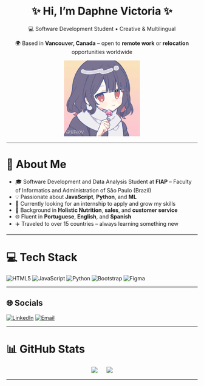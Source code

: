 <h1 align="center">✨ Hi, I’m Daphne Victoria ✨</h1>
<p align="center">
  💻 Software Development Student • Creative & Multilingual  
</p>

<p align="center">
  🌍 Based in <strong>Vancouver, Canada</strong> – open to <strong>remote work</strong> or <strong>relocation</strong> opportunities worldwide
</p>

<p align="center">
  <img src="https://github.com/DVictoriaScript/DVictoriaScript/blob/main/VickGif.gif?raw=true" width="200" alt="Cartoon GIF of Daphne">
</p>

---

# 💫 About Me

- 🎓 Software Development and Data Analysis Student at **FIAP** – Faculty of Informatics and Administration of São Paulo (Brazil)  
- 💡 Passionate about **JavaScript**, **Python**, and **ML**  
- 🚀 Currently looking for an internship to apply and grow my skills  
- 🌱 Background in **Holistic Nutrition**, **sales**, and **customer service**  
- 🌐 Fluent in **Portuguese**, **English**, and **Spanish**  
- ✈️ Traveled to over 15 countries – always learning something new

---

# 💻 Tech Stack

![HTML5](https://img.shields.io/badge/html5-%23E34F26.svg?style=for-the-badge&logo=html5&logoColor=white)  ![JavaScript](https://img.shields.io/badge/javascript-%23323330.svg?style=for-the-badge&logo=javascript&logoColor=%23F7DF1E)  ![Python](https://img.shields.io/badge/python-%2314354C.svg?style=for-the-badge&logo=python&logoColor=white)  ![Bootstrap](https://img.shields.io/badge/bootstrap-%238511FA.svg?style=for-the-badge&logo=bootstrap&logoColor=white)  ![Figma](https://img.shields.io/badge/figma-%23F24E1E.svg?style=for-the-badge&logo=figma&logoColor=white)

---


## 🌐 Socials

[![LinkedIn](https://img.shields.io/badge/LinkedIn-%230077B5.svg?logo=linkedin&logoColor=white)](https://linkedin.com/in/daphne_victoria)  [![Email](https://img.shields.io/badge/Email-D14836?logo=gmail&logoColor=white)](mailto:daphnevic2@gmail.com)

--- 

# 📊 GitHub Stats

<div align="center">
  <img src="https://nirzak-streak-stats.vercel.app/?user=DVictoriaScript&theme=dark&hide_border=false" height="150" style="margin-right: 20px;" />
  <img src="https://github-readme-stats.vercel.app/api/top-langs/?username=DVictoriaScript&theme=dark&hide_border=false&layout=compact" height="150" />
</div>



---



<!-- Proudly created with GPRM ( https://gprm.itsvg.in ) -->

<!--
**DVictoriaScript/DVictoriaScript** is a ✨ _special_ ✨ repository because its `README.md` (this file) appears on your GitHub profile.

Here are some ideas to get you started:

- 🔭 I’m currently working on ...
- 🌱 I’m currently learning ...
- 👯 I’m looking to collaborate on ...
- 🤔 I’m looking for help with ...
- 💬 Ask me about ...
- 📫 How to reach me: ...
- 😄 Pronouns: ...
- ⚡ Fun fact: ...
-->
